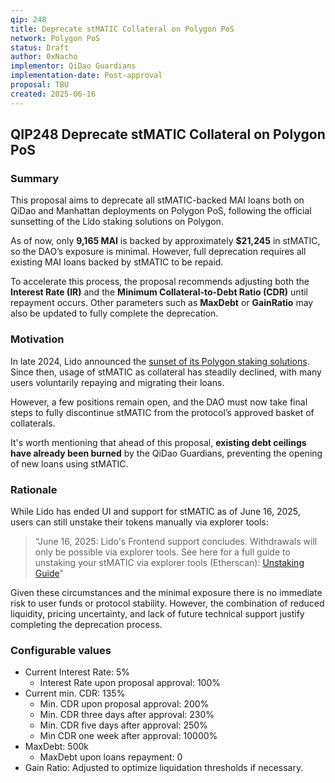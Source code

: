 ```yaml
---
qip: 248
title: Deprecate stMATIC Collateral on Polygon PoS
network: Polygon PoS
status: Draft
author: 0xNacho
implementor: QiDao Guardians
implementation-date: Post-approval
proposal: TBU
created: 2025-06-16
---
```


## **QIP248 Deprecate stMATIC Collateral on Polygon PoS**

### **Summary**

This proposal aims to deprecate all stMATIC-backed MAI loans both on QiDao and Manhattan deployments on Polygon PoS, following the official sunsetting of the Lido staking solutions on Polygon.

As of now, only **9,165 MAI** is backed by approximately **$21,245** in stMATIC, so the DAO’s exposure is minimal. However, full deprecation requires all existing MAI loans backed by stMATIC to be repaid.

To accelerate this process, the proposal recommends adjusting both the **Interest Rate (IR)** and the **Minimum Collateral-to-Debt Ratio (CDR)** until repayment occurs. Other parameters such as **MaxDebt** or **GainRatio** may also be updated to fully complete the deprecation.
### **Motivation**

In late 2024, Lido announced the [sunset of its Polygon staking solutions](https://blog.lido.fi/lido-on-polygon-sunset/). Since then, usage of stMATIC as collateral has steadily declined, with many users voluntarily repaying and migrating their loans. 

However, a few positions remain open, and the DAO must now take final steps to fully discontinue stMATIC from the protocol’s approved basket of collaterals. 

It's worth mentioning that ahead of this proposal, **existing debt ceilings have already been burned** by the QiDao Guardians, preventing the opening of new loans using stMATIC.
### **Rationale**

While Lido has ended UI and support for stMATIC as of June 16, 2025, users can still unstake their tokens manually via explorer tools:

> “June 16, 2025: Lido's Frontend support concludes. Withdrawals will only be possible via explorer tools. See here for a full guide to unstaking your stMATIC via explorer tools (Etherscan): [Unstaking Guide](https://help.lido.fi/en/articles/11516998-guide-withdrawing-stmatic-for-matic)”

Given these circumstances and the minimal exposure there is no immediate risk to user funds or protocol stability. However, the combination of reduced liquidity, pricing uncertainty, and lack of future technical support justify completing the deprecation process.

### **Configurable values**

* Current Interest Rate: 5% 
  * Interest Rate upon proposal approval: 100% 
* Current min. CDR: 135%  
  * Min. CDR upon proposal approval: 200%  
  * Min. CDR three days after approval: 230%  
  * Min. CDR five days after approval: 250%  
  * Min CDR one week after approval: 10000%  
* MaxDebt: 500k  
  * MaxDebt upon loans repayment: 0  
* Gain Ratio: Adjusted to optimize liquidation thresholds if necessary.
